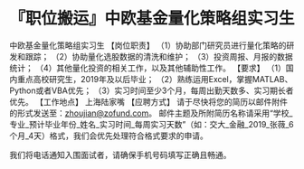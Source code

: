 # 『职位搬运』中欧基金量化策略组实习生

中欧基金量化策略组实习生
【岗位职责】
（1）协助部门研究员进行量化策略的研发和跟踪；
（2）协助量化选股数据的清洗和维护；
（3）投资周报、月报的数据统计；
（4）其他量化投资的相关工作，以及其他辅助性工作。
【要求】
（1）国内重点高校研究生，2019年及以后毕业；
（2）熟练运用Excel，掌握MATLAB、Python或者VBA优先；
（3）实习时间至少3个月，每周出勤天数多、实习期长者优先。
【工作地点】
上海陆家嘴
【应聘方式】
请于尽快将您的简历以邮件附件的形式发送至：zhoujian@zofund.com。
邮件主题及所附简历名称请采用“学校_专业_预计毕业年份_姓名_实习时间_每周实习天数”（如：交大_金融_2019_张薇_6个月_4天）格式，我们会优先处理符合格式要求的申请。
 
我们将电话通知入围面试者，请确保手机号码填写正确且畅通。